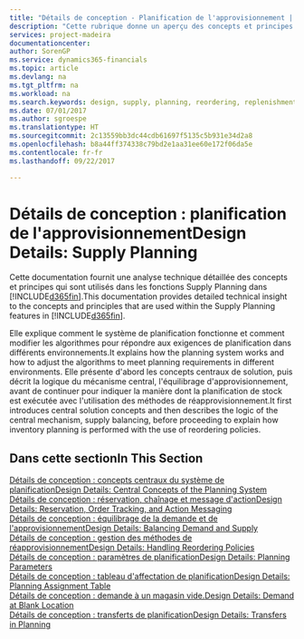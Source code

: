 ```yaml
---
title: "Détails de conception - Planification de l'approvisionnement | Microsoft Docs"
description: "Cette rubrique donne un aperçu des concepts et principes qui sont utilisés avec les fonctionnalités de planification de l'approvisionnement dans [!INCLUDE[d365fin](includes/d365fin_md.md)]."
services: project-madeira
documentationcenter: 
author: SorenGP
ms.service: dynamics365-financials
ms.topic: article
ms.devlang: na
ms.tgt_pltfrm: na
ms.workload: na
ms.search.keywords: design, supply, planning, reordering, replenishment
ms.date: 07/01/2017
ms.author: sgroespe
ms.translationtype: HT
ms.sourcegitcommit: 2c13559bb3dc44cdb61697f5135c5b931e34d2a8
ms.openlocfilehash: b8a44ff374338c79bd2e1aa31ee60e172f06da5e
ms.contentlocale: fr-fr
ms.lasthandoff: 09/22/2017

---
```

# <a name="design-details-supply-planning"></a><span data-ttu-id="02709-103">Détails de conception : planification de l'approvisionnement</span><span class="sxs-lookup"><span data-stu-id="02709-103">Design Details: Supply Planning</span></span>
<span data-ttu-id="02709-104">Cette documentation fournit une analyse technique détaillée des concepts et principes qui sont utilisés dans les fonctions Supply Planning dans [!INCLUDE[d365fin](includes/d365fin_md.md)].</span><span class="sxs-lookup"><span data-stu-id="02709-104">This documentation provides detailed technical insight to the concepts and principles that are used within the Supply Planning features in [!INCLUDE[d365fin](includes/d365fin_md.md)].</span></span>  

<span data-ttu-id="02709-105">Elle explique comment le système de planification fonctionne et comment modifier les algorithmes pour répondre aux exigences de planification dans différents environnements.</span><span class="sxs-lookup"><span data-stu-id="02709-105">It explains how the planning system works and how to adjust the algorithms to meet planning requirements in different environments.</span></span> <span data-ttu-id="02709-106">Elle présente d'abord les concepts centraux de solution, puis décrit la logique du mécanisme central, l'équilibrage d'approvisionnement, avant de continuer pour indiquer la manière dont la planification de stock est exécutée avec l'utilisation des méthodes de réapprovisionnement.</span><span class="sxs-lookup"><span data-stu-id="02709-106">It first introduces central solution concepts and then describes the logic of the central mechanism, supply balancing, before proceeding to explain how inventory planning is performed with the use of reordering policies.</span></span>  

## <a name="in-this-section"></a><span data-ttu-id="02709-107">Dans cette section</span><span class="sxs-lookup"><span data-stu-id="02709-107">In This Section</span></span>  
[<span data-ttu-id="02709-108">Détails de conception : concepts centraux du système de planification</span><span class="sxs-lookup"><span data-stu-id="02709-108">Design Details: Central Concepts of the Planning System</span></span>](design-details-central-concepts-of-the-planning-system.md)  
[<span data-ttu-id="02709-109">Détails de conception : réservation, chaînage et message d'action</span><span class="sxs-lookup"><span data-stu-id="02709-109">Design Details: Reservation, Order Tracking, and Action Messaging</span></span>](design-details-reservation-order-tracking-and-action-messaging.md)  
[<span data-ttu-id="02709-110">Détails de conception : équilibrage de la demande et de l'approvisionnement</span><span class="sxs-lookup"><span data-stu-id="02709-110">Design Details: Balancing Demand and Supply</span></span>](design-details-balancing-demand-and-supply.md)  
[<span data-ttu-id="02709-111">Détails de conception : gestion des méthodes de réapprovisionnement</span><span class="sxs-lookup"><span data-stu-id="02709-111">Design Details: Handling Reordering Policies</span></span>](design-details-handling-reordering-policies.md)  
[<span data-ttu-id="02709-112">Détails de conception : paramètres de planification</span><span class="sxs-lookup"><span data-stu-id="02709-112">Design Details: Planning Parameters</span></span>](design-details-planning-parameters.md)  
[<span data-ttu-id="02709-113">Détails de conception : tableau d'affectation de planification</span><span class="sxs-lookup"><span data-stu-id="02709-113">Design Details: Planning Assignment Table</span></span>](design-details-planning-assignment-table.md)  
[<span data-ttu-id="02709-114">Détails de conception : demande à un magasin vide.</span><span class="sxs-lookup"><span data-stu-id="02709-114">Design Details: Demand at Blank Location</span></span>](design-details-demand-at-blank-location.md)  
[<span data-ttu-id="02709-115">Détails de conception : transferts de planification</span><span class="sxs-lookup"><span data-stu-id="02709-115">Design Details: Transfers in Planning</span></span>](design-details-transfers-in-planning.md)

